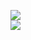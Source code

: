 [![](https://img.shields.io/badge/Made%20With-Github%20Spray-lightgrey.svg?style=for-the-badge&logo=github)](https://github.com/Annihil/github-spray#18147)  
[![](https://i.imgur.com/2DrTn0Z.gif)](https://github.com/Annihil/github-spray)